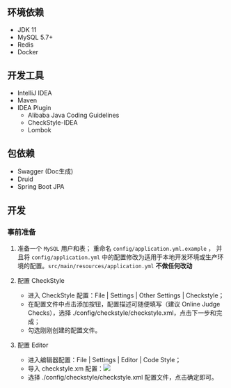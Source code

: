 ## 环境依赖
- JDK 11
- MySQL 5.7+
- Redis
- Docker

## 开发工具
- IntelliJ IDEA
- Maven
- IDEA Plugin
  - Alibaba Java Coding Guidelines
  - CheckStyle-IDEA
  - Lombok

## 包依赖
- Swagger (Doc生成)
- Druid
- Spring Boot JPA

## 开发
### 事前准备

1. 准备一个 `MySQL` 用户和表； 重命名 `config/application.yml.example` ， 并且将 `config/application.yml` 中的配置修改为适用于本地开发环境或生产环境的配置。`src/main/resources/application.yml` **不做任何改动**

2. 配置 CheckStyle
    - 进入 CheckStyle 配置：File | Settings | Other Settings | Checkstyle；
    - 在配置文件中点击添加按钮，配置描述可随便填写（建议 Online Judge Checks），选择 ./config/checkstyle/checkstyle.xml，点击下一步和完成；
    - 勾选刚刚创建的配置文件。
3. 配置 Editor
    - 进入编辑器配置：File | Settings | Editor | Code Style；
    - 导入 checkstyle.xm 配置：![](../static/CheckStyleConfigGuide.png)
    - 选择 ./config/checkstyle/checkstyle.xml 配置文件，点击确定即可。
